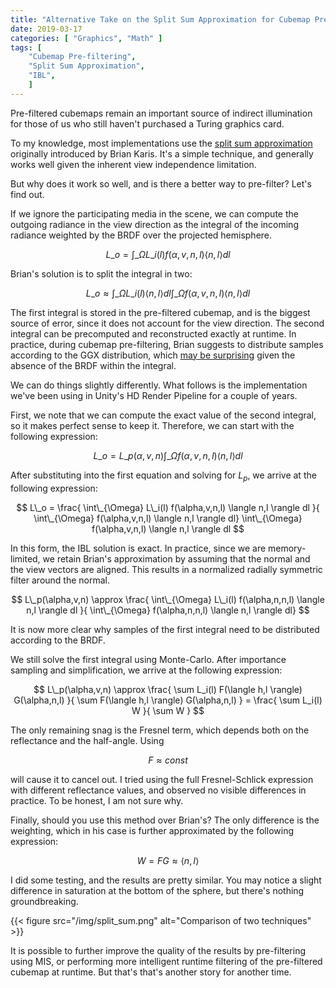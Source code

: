 ```yaml
---
title: "Alternative Take on the Split Sum Approximation for Cubemap Pre-filtering"
date: 2019-03-17
categories: [ "Graphics", "Math" ]
tags: [
	"Cubemap Pre-filtering",
	"Split Sum Approximation",
	"IBL",
	]
---
```


Pre-filtered cubemaps remain an important source of indirect illumination for those of us who still haven't purchased a Turing graphics card.

To my knowledge, most implementations use the [split sum approximation](https://cdn2.unrealengine.com/Resources/files/2013SiggraphPresentationsNotes-26915738.pdf) originally introduced by Brian Karis. It's a simple technique, and generally works well given the inherent view independence limitation.

But why does it work so well, and is there a better way to pre-filter? Let's find out.  <!--more-->

If we ignore the participating media in the scene, we can compute the outgoing radiance in the view direction as the integral of the incoming radiance weighted by the BRDF over the projected hemisphere.

$$ L\_o = \int\_{\Omega} L\_i(l) f(\alpha,v,n,l) \langle n,l \rangle dl $$

Brian's solution is to split the integral in two:

$$ L\_o \approx \int\_{\Omega} L\_i(l) \langle n,l \rangle dl \int\_{\Omega} f(\alpha,v,n,l) \langle n,l \rangle dl $$

The first integral is stored in the pre-filtered cubemap, and is the biggest source of error, since it does not account for the view direction. The second integral can be precomputed and reconstructed exactly at runtime.
In practice, during cubemap pre-filtering, Brian suggests to distribute samples according to the GGX distribution, which [may be surprising](https://seblagarde.files.wordpress.com/2015/07/course_notes_moving_frostbite_to_pbr_v32.pdf) given the absence of the BRDF within the integral.

We can do things slightly differently. What follows is the implementation we've been using in Unity's HD Render Pipeline for a couple of years.

First, we note that we can compute the exact value of the second integral, so it makes perfect sense to keep it. Therefore, we can start with the following expression:

$$ L\_o = L\_p(\alpha,v,n) \int\_{\Omega} f(\alpha,v,n,l) \langle n,l \rangle dl $$

After substituting into the first equation and solving for _L<sub>p</sub>_, we arrive at the following expression:

$$ L\_o = \frac{ \int\_{\Omega} L\_i(l) f(\alpha,v,n,l) \langle n,l \rangle dl }{ \int\_{\Omega} f(\alpha,v,n,l) \langle n,l \rangle dl} \int\_{\Omega} f(\alpha,v,n,l) \langle n,l \rangle dl $$

In this form, the IBL solution is exact. In practice, since we are memory-limited, we retain Brian's approximation by assuming that the normal and the view vectors are aligned. This results in a normalized radially symmetric filter around the normal.

$$ L\_p(\alpha,v,n) \approx \frac{ \int\_{\Omega} L\_i(l) f(\alpha,n,n,l) \langle n,l \rangle dl }{ \int\_{\Omega} f(\alpha,n,n,l) \langle n,l \rangle dl} $$

It is now more clear why samples of the first integral need to be distributed according to the BRDF.

We still solve the first integral using Monte-Carlo. After importance sampling and simplification, we arrive at the following expression:

$$ L\_p(\alpha,v,n) \approx \frac{ \sum L_i(l) F(\langle h,l \rangle) G(\alpha,n,l) }{ \sum F(\langle h,l \rangle) G(\alpha,n,l) } = \frac{ \sum L_i(l) W }{ \sum W } $$

The only remaining snag is the Fresnel term, which depends both on the reflectance and the half-angle. Using

$$ F \approx const $$

will cause it to cancel out. I tried using the full Fresnel-Schlick expression with different reflectance values, and observed no visible differences in practice. To be honest, I am not sure why.

Finally, should you use this method over Brian's? The only difference is the weighting, which in his case is further approximated by the following expression:

$$ W = FG \approx \langle n,l \rangle $$

I did some testing, and the results are pretty similar. You may notice a slight difference in saturation at the bottom of the sphere, but there's nothing groundbreaking.

{{< figure src="/img/split_sum.png" alt="Comparison of two techniques" >}}

It is possible to further improve the quality of the results by pre-filtering using MIS, or performing more intelligent runtime filtering of the pre-filtered cubemap at runtime. But that's that's another story for another time.
